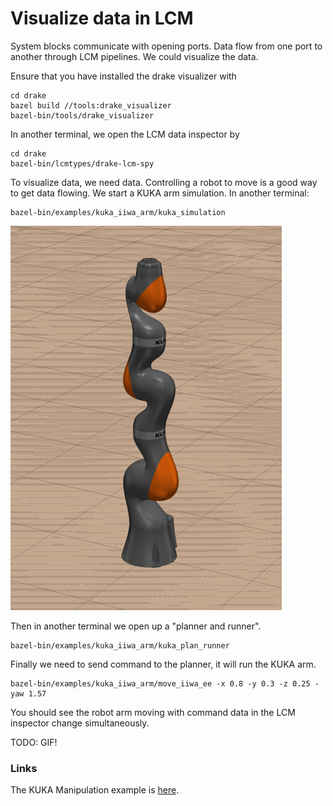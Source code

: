 # Visualize data in LCM

System blocks communicate with opening ports. Data flow from one port to another through LCM pipelines. We could visualize the data.

Ensure that you have installed the drake visualizer with

```text
cd drake
bazel build //tools:drake_visualizer
bazel-bin/tools/drake_visualizer
```

In another terminal, we open the LCM data inspector by

```text
cd drake
bazel-bin/lcmtypes/drake-lcm-spy
```

To visualize data, we need data. Controlling a robot to move is a good way to get data flowing. We start a KUKA arm simulation. In another terminal:

```text
bazel-bin/examples/kuka_iiwa_arm/kuka_simulation
```

![KUKA arm in Drake simulation](../.gitbook/assets/screenshot-from-2019-06-13-10-24-19.png)

Then in another terminal we open up a "planner and runner".

```text
bazel-bin/examples/kuka_iiwa_arm/kuka_plan_runner
```

Finally we need to send command to the planner, it will run the KUKA arm.

```text
bazel-bin/examples/kuka_iiwa_arm/move_iiwa_ee -x 0.8 -y 0.3 -z 0.25 -yaw 1.57
```

You should see the robot arm moving with command data in the LCM inspector change simultaneously.

TODO: GIF!

### Links

The KUKA Manipulation example is [here](https://github.com/RobotLocomotion/drake/tree/master/examples/kuka_iiwa_arm).

